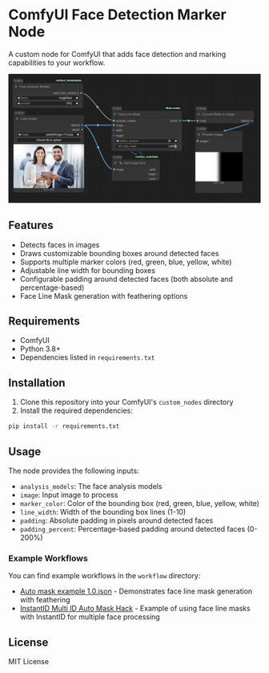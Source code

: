 # ComfyUI Face Detection Marker Node

A custom node for ComfyUI that adds face detection and marking capabilities to your workflow.

![Face Line Mask Example](docs/workflow1.0.png)

## Features

- Detects faces in images
- Draws customizable bounding boxes around detected faces
- Supports multiple marker colors (red, green, blue, yellow, white)
- Adjustable line width for bounding boxes
- Configurable padding around detected faces (both absolute and percentage-based)
- Face Line Mask generation with feathering options

## Requirements

- ComfyUI
- Python 3.8+
- Dependencies listed in `requirements.txt`

## Installation

1. Clone this repository into your ComfyUI's `custom_nodes` directory
2. Install the required dependencies:
```bash
pip install -r requirements.txt
```

## Usage

The node provides the following inputs:
- `analysis_models`: The face analysis models
- `image`: Input image to process
- `marker_color`: Color of the bounding box (red, green, blue, yellow, white)
- `line_width`: Width of the bounding box lines (1-10)
- `padding`: Absolute padding in pixels around detected faces
- `padding_percent`: Percentage-based padding around detected faces (0-200%)

### Example Workflows

You can find example workflows in the `workflow` directory:
- [Auto mask example 1.0.json](workflow/Auto%20mask%20example%201.0.json) - Demonstrates face line mask generation with feathering
- [InstantID Multi ID Auto Mask Hack](workflow/InstantID_multi_id%20Auto%20Mask%20Hack.json) - Example of using face line masks with InstantID for multiple face processing

## License

MIT License 